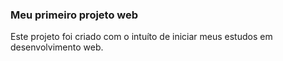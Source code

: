 ### Meu primeiro projeto web

<p>Este projeto foi criado com o intuíto de iniciar meus estudos em desenvolvimento web.</p>
